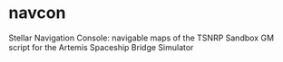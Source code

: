 # navcon
Stellar Navigation Console: navigable maps of the TSNRP Sandbox GM script for the Artemis Spaceship Bridge Simulator
